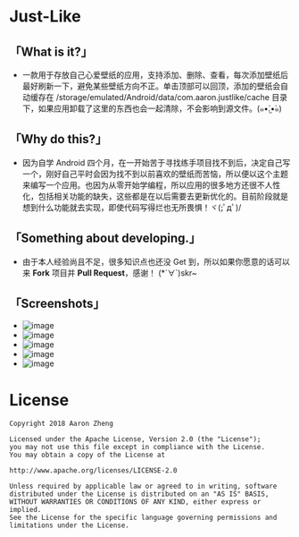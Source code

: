 # Just-Like
## 「What is it?」



- 一款用于存放自己心爱壁纸的应用，支持添加、删除、查看，每次添加壁纸后最好刷新一下，避免某些壁纸方向不正。单击顶部可以回顶，添加的壁纸会自动缓存在 /storage/emulated/Android/data/com.aaron.justlike/cache 目录下，如果应用卸载了这里的东西也会一起清除，不会影响到源文件。(๑•̀.̫•́๑)





## 「Why do this?」



- 因为自学 Android 四个月，在一开始苦于寻找练手项目找不到后，决定自己写一个，刚好自己平时会因为找不到以前喜欢的壁纸而苦恼，所以便以这个主题来编写一个应用。也因为从零开始学编程，所以应用的很多地方还很不人性化，包括相关功能的缺失，这些都是在以后需要去更新优化的。目前阶段就是想到什么功能就去实现，即使代码写得烂也无所畏惧！ヾ(;ﾟдﾟ)/





## 「Something about developing.」



- 由于本人经验尚且不足，很多知识点也还没 Get 到，所以如果你愿意的话可以来 **Fork** 项目并 **Pull Request**，感谢！ (*´∀`)skr~


## 「Screenshots」
- ![image](https://github.com/AaronZheng9603/Just-Like/blob/master/images/Screenshot(1).jpg)
- ![image](https://github.com/AaronZheng9603/Just-Like/blob/master/images/Screenshot(2).jpg)
- ![image](https://github.com/AaronZheng9603/Just-Like/blob/master/images/Screenshot(3).jpg)
- ![image](https://github.com/AaronZheng9603/Just-Like/blob/master/images/Screenshot(4).jpg)
- ![image](https://github.com/AaronZheng9603/Just-Like/blob/master/images/Screenshot(5).jpg)


# License
    Copyright 2018 Aaron Zheng

    Licensed under the Apache License, Version 2.0 (the "License");
    you may not use this file except in compliance with the License.
    You may obtain a copy of the License at

    http://www.apache.org/licenses/LICENSE-2.0

    Unless required by applicable law or agreed to in writing, software
    distributed under the License is distributed on an "AS IS" BASIS,
    WITHOUT WARRANTIES OR CONDITIONS OF ANY KIND, either express or implied.
    See the License for the specific language governing permissions and
    limitations under the License.
